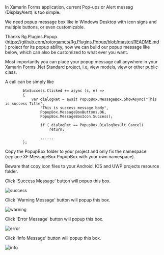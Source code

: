 In Xamarin Forms application, current Pop-ups or Alert messag (DisplayAlert) is too simple.

We need popup message box like in Windows Desktop with icon signs and multiple buttons, or even customizable.

Thanks Rg.Plugins.Popup (https://github.com/rotorgames/Rg.Plugins.Popup/blob/master/README.md) project for its popup ability, now we can build our popup message like below, which can also be customized to what ever you want.

Most importantly you can place your popup message call anywhere in your Xamarin Forms .Net Standard project, i.e, view models, view  or other public class.

A call can be simply like

            btnSuccess.Clicked += async (s, e) =>
            {
                var dialogRet = await PopupBox.MessageBox.ShowAsync("This is success Title",
                    "This is success message body",
                    PopupBox.MessageBoxButtons.OK,
                    PopupBox.MessageBoxIcon.Success);
                    
                    if ( dialogRet == PopupBox.DialogResult.Cancel)
                        return;
                        
                    ......
            };

Copy the PopupBox folder to your project and only fix the namespace (replace XF.MessageBox.PopupBox with your own namespace).

Beware that copy icon files to your Android, IOS and UWP projects resource folder.

Click 'Success Message' button will popup this box.

![success](https://user-images.githubusercontent.com/1282675/40561024-b2484ace-6029-11e8-8f0c-d10b6868a4bc.png)

Click 'Warning Message' button will popup this box.

![warning](https://user-images.githubusercontent.com/1282675/40561025-b25583e2-6029-11e8-97cd-22728fb4d2db.png)


Click 'Error Message' button will popup this box.

![error](https://user-images.githubusercontent.com/1282675/40561026-b266666c-6029-11e8-8e4c-7a26df4d244e.png)


Click 'Info Message' button will popup this box.

![info](https://user-images.githubusercontent.com/1282675/40561027-b273302c-6029-11e8-81c2-3fe30eb4b286.png)

